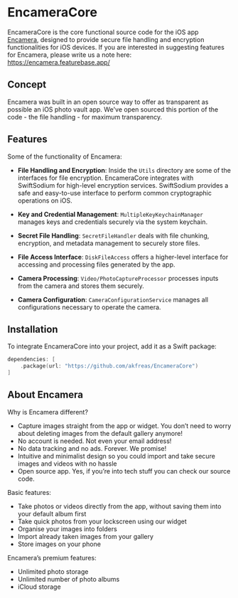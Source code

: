 # EncameraCore

EncameraCore is the core functional source code for the iOS app [Encamera](https://apps.apple.com/us/app/encamera-secret-photo-vault/id1639202616), designed to provide secure file handling and encryption functionalities for iOS devices.
If you are interested in suggesting features for Encamera, please write us a note here: https://encamera.featurebase.app/


## Concept

Encamera was built in an open source way to offer as transparent as possible an iOS photo vault app. We've open sourced this portion of the code - the file handling - for maximum transparency.


## Features

Some of the functionality of Encamera:

- **File Handling and Encryption**: Inside the `Utils` directory are some of the interfaces for file encryption. EncameraCore integrates with SwiftSodium for high-level encryption services. SwiftSodium provides a safe and easy-to-use interface to perform common cryptographic operations on iOS.

- **Key and Credential Management**: `MultipleKeyKeychainManager` manages keys and credentials securely via the system keychain.

- **Secret File Handling**: `SecretFileHandler` deals with file chunking, encryption, and metadata management to securely store files.

- **File Access Interface**: `DiskFileAccess` offers a higher-level interface for accessing and processing files generated by the app.

- **Camera Processing**: `Video/PhotoCaptureProcessor` processes inputs from the camera and stores them securely.

- **Camera Configuration**: `CameraConfigurationService` manages all configurations necessary to operate the camera.

## Installation

To integrate EncameraCore into your project, add it as a Swift package:

```swift
dependencies: [
    .package(url: "https://github.com/akfreas/EncameraCore")
]
```

## About Encamera

Why is Encamera different?
* Capture images straight from the app or widget. You don’t need to worry about deleting images from the default gallery anymore!
* No account is needed. Not even your email address!
* No data tracking and no ads. Forever. We promise!
* Intuitive and minimalist design so you could import and take secure images and videos with no hassle
* Open source app. Yes, if you’re into tech stuff you can check our source code.

Basic features:
* Take photos or videos directly from the app, without saving them into your default album first
* Take quick photos from your lockscreen using our widget
* Organise your images into folders
* Import already taken images from your gallery
* Store images on your phone

Encamera’s premium features:
* Unlimited photo storage
* Unlimited number of photo albums
* iCloud storage




